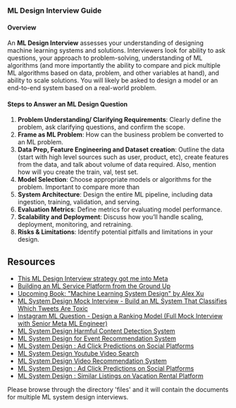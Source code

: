 ### ML Design Interview Guide

#### Overview
An **ML Design Interview** assesses your understanding of designing machine learning systems and solutions. Interviewers look for ability to ask questions, your approach to problem-solving, understanding of ML algorithms (and more importantly the ability to compare and pick multiple ML algorithms based on data, problem, and other variables at hand), and ability to scale solutions. You will likely be asked to design a model or an end-to-end system based on a real-world problem.

#### Steps to Answer an ML Design Question
1. **Problem Understanding/ Clarifying Requirements**: Clearly define the problem, ask clarifying questions, and confirm the scope.
2. **Frame as ML Problem**: How can the business problem be converted to an ML problem.
2. **Data Prep, Feature Engineering and Dataset creation**: Outline the data (start with high level sources such as user, product, etc), create features from the data, and talk about volume of data required. Also, mention how will you create the train, val, test set.
3. **Model Selection**: Choose appropriate models or algorithms for the problem. Important to compare more than 
4. **System Architecture**: Design the entire ML pipeline, including data ingestion, training, validation, and serving.
5. **Evaluation Metrics**: Define metrics for evaluating model performance.
6. **Scalability and Deployment**: Discuss how you’ll handle scaling, deployment, monitoring, and retraining.
7. **Risks & Limitations**: Identify potential pitfalls and limitations in your design.

## Resources
- [This ML Design Interview strategy got me into Meta](https://www.youtube.com/watch?v=XN2ymraj27g)
- [Building an ML Service Platform from the Ground Up](https://www.youtube.com/watch?v=8h7vIN2WzT4)
- [Upcoming Book: "Machine Learning System Design" by Alex Xu](https://www.youtube.com/watch?v=4SwV_gBf8Dc&list=PLlvnxKilk3aKx0oFua-HTtFf-d_inQ8Qn)
- [ML System Design Mock Interview - Build an ML System That Classifies Which Tweets Are Toxic](https://www.youtube.com/watch?v=ZjNoipQAqRM&pp=ygUQbWwgc3lzdGVtIGRlc2lnbg%3D%3D)
- [Instagram ML Question - Design a Ranking Model (Full Mock Interview with Senior Meta ML Engineer)](https://www.youtube.com/watch?v=7_E4wnZGJKo&pp=ygUQbWwgc3lzdGVtIGRlc2lnbg%3D%3D)
- [ML System Design Harmful Content Detection System](https://www.youtube.com/watch?v=Tjs23TCMQIQ)
- [ML System Design for Event Recommendation System](https://www.youtube.com/watch?v=ULHk2WYM86M)
- [ML System Design : Ad Click Predictions on Social Platforms](https://www.youtube.com/watch?v=wxUx3gIUEsk)
- [ML System Design Youtube Video Search](https://www.youtube.com/watch?v=NE9JIIaNhQk&t=1s)
- [ML System Design Video Recommendation System](https://www.youtube.com/watch?v=Wo8ib5mBVKg)
- [ML System Design : Ad Click Predictions on Social Platforms](https://www.youtube.com/watch?v=wxUx3gIUEsk)
- [ML System Design : Similar Listings on Vacation Rental Platform](https://www.youtube.com/watch?v=2fF6aQGLQQc)

Please browse through the directory 'files' and it will contain the documents for multiple ML system design interviews.